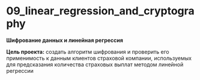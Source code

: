 # 09_linear_regression_and_cryptography
**Шифрование данных и линейная регрессия**

**Цель проекта:** создать алгоритм шифрования и проверить его применимость к данным клиентов страховой компании, используемых для предсказания количества страховых выплат методом линейной регрессии

